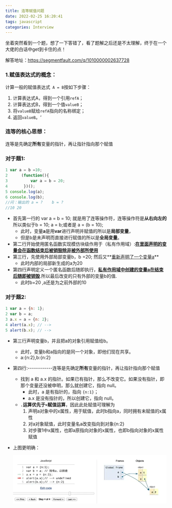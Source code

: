 ```yaml
---
title: 连等赋值问题
date: 2022-02-25 16:20:41
tags: javascript
categories: Interview
---
```


坐着突然看到一个题，想了一下答错了，看了题解之后还是不太理解，终于在一个大佬的白话中get到卡住的点！

解答地址：https://segmentfault.com/q/1010000002637728

### 1.赋值表达式的概念：

计算一般的赋值表达式` A = B`按如下步骤：

1. 计算表达式A，得到一个引用`refA`；
2. 计算表达式B，得到一个值`valueB`；
3. 将`valueB`赋给`refA`指向的名称绑定；
4. 返回`valueB`。‘

### 连等的核心思想：

连等是先确定**所有**变量的指针，再让指针指向那个赋值

### 对于题1:

```js
1 var a = b =10;
2      (function(){
3          var a = b = 20;
4       })();
5 console.log(a);
6 console.log(b);
//问：输出的 a = ?    b = ?
//10 20
```

- 首先第一行的 var a = b = 10; 就是用了连等操作符，连等操作符是**从右向左的** 所以类似于b = 10; a = b;或者是 a = (b = 10);
  - 此时，变量**a**是用**var**进行声明并赋值的所以是**局部变量**，
  - 但是b是未声明而直接进行赋值的所以是**全局变量**。
- 第二行开始使用匿名函数实现模仿块级作用于（私有作用域）:**<u>在里面声明的变量会在函数结束后被销毁除非被外部所使用</u>**
- 第三行，先使用外部局部变量b，b =20; 然后又**<u>重新声明了一个变量a</u>**
  - 此时内部的局部新生成的a为20
- 第四行声明定义一个匿名函数后随即执行，**<u>私有作用域中创建的变量a在结束后随即被销毁</u>**.所以最后改变的只有外部的变量b的值.
  - 此时b=20 ,a还是为之前外部的10

### 对于题2:

```js
1 var a = {n: 1};
2 var b = a;
3 a.x = a = {n: 2};
4 alert(a.x); // --> 
5 alert(b.x); // --> 
```

- 第三行声明变量b，并且把a的对象引用赋值给b。

  - 此时，变量b和a指向的是同一个对象，即他们现在共享。
  - a:{n:2},b:{n:2}

- 第四行:------------连等是先确定**所有**变量的指针，再让指针指向那个赋值

  - 找到 a 和 a.x 的指针。如果已有指针，那么不改变它。如果没有指针，即那个变量还没被申明，那么就创建它，指向 null。
    - 此时，a 是有指针的，指向 `{n:1}`；
    - a.x 是没有指针的，所以创建它，指向 null。
  - **`.`运算优先于`=`赋值运算**，因此此处赋值可理解为
    1. 声明a对象中的x属性，用于赋值，此时b指向a，同时拥有未赋值的x属性
    2. 对a对象赋值，此时变量名a改变指向到对象{n:2}
    3. 对步骤1中x属性，也即a原指向对象的x属性，也即b指向对象的x属性赋值

- 上图更明确：

  ![连等赋值](https://raw.githubusercontent.com/jannicaTan/image_picX/master/Interview/连等赋值.webp)
